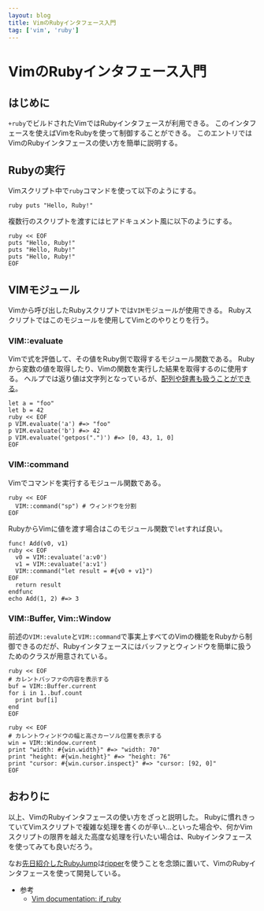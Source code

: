 ```yaml
---
layout: blog
title: VimのRubyインタフェース入門
tag: ['vim', 'ruby']
---
```


# VimのRubyインタフェース入門

## はじめに

`+ruby`でビルドされたVimではRubyインタフェースが利用できる。
このインタフェースを使えばVimをRubyを使って制御することができる。
このエントリではVimのRubyインタフェースの使い方を簡単に説明する。

## Rubyの実行

Vimスクリプト中で`ruby`コマンドを使って以下のようにする。

~~~~
ruby puts "Hello, Ruby!"
~~~~

複数行のスクリプトを渡すにはヒアドキュメント風に以下のようにする。

~~~~
ruby << EOF
puts "Hello, Ruby!"
puts "Hello, Ruby!"
puts "Hello, Ruby!"
EOF
~~~~

## VIMモジュール

Vimから呼び出したRubyスクリプトでは`VIM`モジュールが使用できる。
Rubyスクリプトではこのモジュールを使用してVimとのやりとりを行う。

### VIM::evaluate

Vimで式を評価して、その値をRuby側で取得するモジュール関数である。
Rubyから変数の値を取得したり、Vimの関数を実行した結果を取得するのに使用する。
ヘルプでは返り値は文字列となっているが、[配列や辞書も扱うことができる](http://www.xmisao.com/2014/05/07/if-ruby-vim-evaluate-memo.html)。

~~~~
let a = "foo"
let b = 42
ruby << EOF
p VIM.evaluate('a') #=> "foo"
p VIM.evaluate('b') #=> 42
p VIM.evaluate('getpos(".")') #=> [0, 43, 1, 0]
EOF
~~~~

### VIM::command

Vimでコマンドを実行するモジュール関数である。

~~~~
ruby << EOF
  VIM::command("sp") # ウィンドウを分割
EOF
~~~~

RubyからVimに値を渡す場合はこのモジュール関数で`let`すれば良い。

~~~~
func! Add(v0, v1)
ruby << EOF
  v0 = VIM::evaluate('a:v0')
  v1 = VIM::evaluate('a:v1')
  VIM::command("let result = #{v0 + v1}")
EOF
  return result
endfunc
echo Add(1, 2) #=> 3
~~~~

### VIM::Buffer, Vim::Window

前述の`VIM::evalute`と`VIM::command`で事実上すべてのVimの機能をRubyから制御できるのだが、Rubyインタフェースにはバッファとウィンドウを簡単に扱うためのクラスが用意されている。

~~~~
ruby << EOF
# カレントバッファの内容を表示する
buf = VIM::Buffer.current
for i in 1..buf.count
  print buf[i]
end
EOF
~~~~

~~~~
ruby << EOF
# カレントウィンドウの幅と高さカーソル位置を表示する
win = VIM::Window.current
print "width: #{win.width}" #=> "width: 70"
print "height: #{win.height}" #=> "height: 76"
print "cursor: #{win.cursor.inspect}" #=> "cursor: [92, 0]"
EOF
~~~~

## おわりに

以上、VimのRubyインタフェースの使い方をざっと説明した。
Rubyに慣れきっていてVimスクリプトで複雑な処理を書くのが辛い…といった場合や、何かVimスクリプトの限界を越えた高度な処理を行いたい場合は、Rubyインタフェースを使ってみても良いだろう。

なお[先日紹介したRubyJump](http://www.xmisao.com/2014/05/11/rubyjump-released.html)は[ripper](http://www.xmisao.com/2014/05/12/ruby-ripper.html)を使うことを念頭に置いて、VimのRubyインタフェースを使って開発している。

- 参考
  - [Vim documentation: if_ruby](http://vim-jp.org/vimdoc-ja/if_ruby.html)
